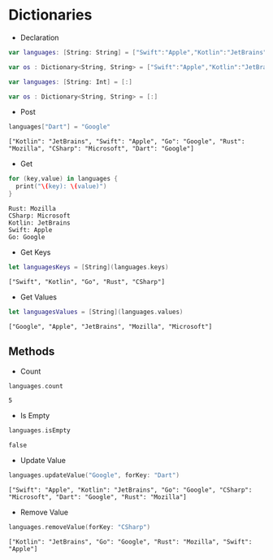 # Dictionaries

- Declaration
```swift
var languages: [String: String] = ["Swift":"Apple","Kotlin":"JetBrains","Go":"Google","Rust":"Mozilla","CSharp":"Microsoft"]
```
```swift
var os : Dictionary<String, String> = ["Swift":"Apple","Kotlin":"JetBrains","Go":"Google","Rust":"Mozilla","CSharp":"Microsoft"]
```
```swift
var languages: [String: Int] = [:]
```
```swift
var os : Dictionary<String, String> = [:]
```

- Post
```swift
languages["Dart"] = "Google"
```
```
["Kotlin": "JetBrains", "Swift": "Apple", "Go": "Google", "Rust": "Mozilla", "CSharp": "Microsoft", "Dart": "Google"]
```

- Get
```swift
for (key,value) in languages {
  print("\(key): \(value)")
}
```
```
Rust: Mozilla
CSharp: Microsoft
Kotlin: JetBrains
Swift: Apple
Go: Google
```

- Get Keys
```swift
let languagesKeys = [String](languages.keys)
```
```
["Swift", "Kotlin", "Go", "Rust", "CSharp"]
```
- Get Values
```swift
let languagesValues = [String](languages.values)
```
```
["Google", "Apple", "JetBrains", "Mozilla", "Microsoft"]
```

## Methods

- Count
```swift
languages.count
```
```
5
```

- Is Empty
```swift
languages.isEmpty
```
```
false
```

- Update Value
```swift
languages.updateValue("Google", forKey: "Dart")
```
```
["Swift": "Apple", "Kotlin": "JetBrains", "Go": "Google", "CSharp": "Microsoft", "Dart": "Google", "Rust": "Mozilla"]
```

- Remove Value
```swift
languages.removeValue(forKey: "CSharp")
```
```
["Kotlin": "JetBrains", "Go": "Google", "Rust": "Mozilla", "Swift": "Apple"]
```
